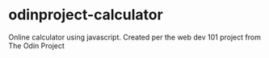 # odinproject-calculator
Online calculator using javascript. Created per the web dev 101 project from The Odin Project
